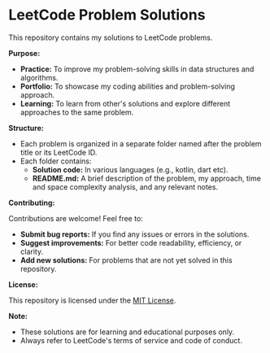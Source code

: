 # LeetCode Problem Solutions

This repository contains my solutions to LeetCode problems.

**Purpose:**

* **Practice:** To improve my problem-solving skills in data structures and algorithms.
* **Portfolio:** To showcase my coding abilities and problem-solving approach.
* **Learning:** To learn from other's solutions and explore different approaches to the same problem.

**Structure:**

* Each problem is organized in a separate folder named after the problem title or its LeetCode ID.
* Each folder contains:
    * **Solution code:** In various languages (e.g., kotlin, dart etc).
    * **README.md:** A brief description of the problem, my approach, time and space complexity analysis, and any relevant notes.
  

**Contributing:**

Contributions are welcome! Feel free to:

* **Submit bug reports:** If you find any issues or errors in the solutions.
* **Suggest improvements:** For better code readability, efficiency, or clarity.
* **Add new solutions:** For problems that are not yet solved in this repository.

**License:**

This repository is licensed under the [MIT License](LICENSE).

**Note:**

* These solutions are for learning and educational purposes only.
* Always refer to LeetCode's terms of service and code of conduct.

